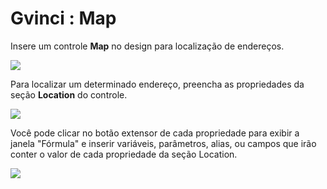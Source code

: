 # Gvinci : Map

Insere um controle **Map** no design para localização de endereços.

![](http://www.gvinci.com.br/manual/map1gv5.zoom80.png)

Para localizar um determinado endereço, preencha as propriedades da seção **Location** do controle.

![](http://www.gvinci.com.br/manual/locationmap1gv5.zoom80.png)

Você pode clicar no botão extensor de cada propriedade para exibir a janela "Fórmula" e inserir variáveis, parâmetros, alias, ou campos que irão conter o valor de cada propriedade da seção Location.

![](http://www.gvinci.com.br/manual/formula2gv5.zoom80.png)

